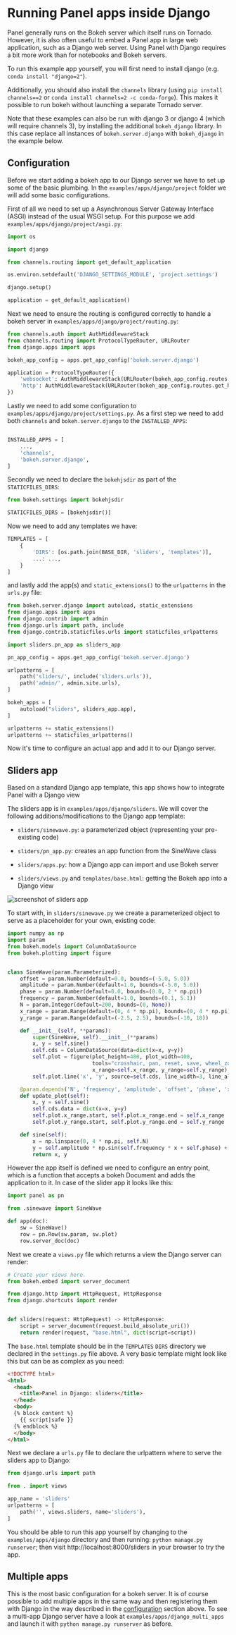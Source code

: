 # Running Panel apps inside Django

Panel generally runs on the Bokeh server which itself runs on Tornado. However, it is also often useful to embed a Panel app in large web application, such as a Django web server. Using Panel with Django requires a bit more work than for notebooks and Bokeh servers.

To run this example app yourself, you will first need to install django (e.g. `conda install "django=2"`).

Additionally, you should also install the `channels` library (using `pip install channels==2` or `conda install channels=2 -c conda-forge`). This makes it possible to run bokeh without launching a separate Tornado server.

Note that these examples can also be run with django 3 or django 4 (which will require channels 3), by installing the additional `bokeh_django` library. In this case replace all instances of `bokeh.server.django` with `bokeh_django` in the example below.

## Configuration

Before we start adding a bokeh app to our Django server we have to set up some of the basic plumbing. In the `examples/apps/django/project` folder we will add some basic configurations.

First of all we need to set up a Asynchronous Server Gateway Interface (ASGI) instead of the usual WSGI setup. For this purpose we add `examples/apps/django/project/asgi.py`:

```python
import os

import django

from channels.routing import get_default_application

os.environ.setdefault('DJANGO_SETTINGS_MODULE', 'project.settings')

django.setup()

application = get_default_application()
```


Next we need to ensure the routing is configured correctly to handle a bokeh server in `examples/apps/django/project/routing.py`:


```python
from channels.auth import AuthMiddlewareStack
from channels.routing import ProtocolTypeRouter, URLRouter
from django.apps import apps

bokeh_app_config = apps.get_app_config('bokeh.server.django')

application = ProtocolTypeRouter({
    'websocket': AuthMiddlewareStack(URLRouter(bokeh_app_config.routes.get_websocket_urlpatterns())),
    'http': AuthMiddlewareStack(URLRouter(bokeh_app_config.routes.get_http_urlpatterns())),
})
```

Lastly we need to add some configuration to `examples/apps/django/project/settings.py`. As a first step we need to add both `channels` and `bokeh.server.django` to the ``INSTALLED_APPS``:

```python

INSTALLED_APPS = [
    ...,
    'channels',
    'bokeh.server.django',
]
```

Secondly we need to declare the `bokehjsdir` as part of the `STATICFILES_DIRS`:

```python
from bokeh.settings import bokehjsdir

STATICFILES_DIRS = [bokehjsdir()]
```

Now we need to add any templates we have:

```python
TEMPLATES = [
    {
        'DIRS': [os.path.join(BASE_DIR, 'sliders', 'templates')],
        ...: ...,
    }
]
```

and lastly add the app(s) and `static_extensions()` to the `urlpatterns` in the `urls.py` file:

```python
from bokeh.server.django import autoload, static_extensions
from django.apps import apps
from django.contrib import admin
from django.urls import path, include
from django.contrib.staticfiles.urls import staticfiles_urlpatterns

import sliders.pn_app as sliders_app

pn_app_config = apps.get_app_config('bokeh.server.django')

urlpatterns = [
    path('sliders/', include('sliders.urls')),
    path('admin/', admin.site.urls),
]

bokeh_apps = [
    autoload("sliders", sliders_app.app),
]

urlpatterns += static_extensions()
urlpatterns += staticfiles_urlpatterns()
```

Now it's time to configure an actual app and add it to our Django server.

## Sliders app

Based on a standard Django app template, this app shows how to integrate Panel with a Django view

The sliders app is in `examples/apps/django/sliders`. We will cover the following additions/modifications to the Django app template:

  * `sliders/sinewave.py`: a parameterized object (representing your pre-existing code)

  * `sliders/pn_app.py`: creates an app function from the SineWave class

  * `sliders/apps.py`: how a Django app can import and use Bokeh server

  * `sliders/views.py` and `templates/base.html`: getting the Bokeh app into a Django view

![screenshot of sliders app](../../_static/sliders.png)

To start with, in `sliders/sinewave.py` we create a parameterized object to serve as a placeholder for your own, existing code:

```python
import numpy as np
import param
from bokeh.models import ColumnDataSource
from bokeh.plotting import figure


class SineWave(param.Parameterized):
    offset = param.Number(default=0.0, bounds=(-5.0, 5.0))
    amplitude = param.Number(default=1.0, bounds=(-5.0, 5.0))
    phase = param.Number(default=0.0, bounds=(0.0, 2 * np.pi))
    frequency = param.Number(default=1.0, bounds=(0.1, 5.1))
    N = param.Integer(default=200, bounds=(0, None))
    x_range = param.Range(default=(0, 4 * np.pi), bounds=(0, 4 * np.pi))
    y_range = param.Range(default=(-2.5, 2.5), bounds=(-10, 10))

    def __init__(self, **params):
        super(SineWave, self).__init__(**params)
        x, y = self.sine()
        self.cds = ColumnDataSource(data=dict(x=x, y=y))
        self.plot = figure(plot_height=400, plot_width=400,
                           tools="crosshair, pan, reset, save, wheel_zoom",
                           x_range=self.x_range, y_range=self.y_range)
        self.plot.line('x', 'y', source=self.cds, line_width=3, line_alpha=0.6)

    @param.depends('N', 'frequency', 'amplitude', 'offset', 'phase', 'x_range', 'y_range', watch=True)
    def update_plot(self):
        x, y = self.sine()
        self.cds.data = dict(x=x, y=y)
        self.plot.x_range.start, self.plot.x_range.end = self.x_range
        self.plot.y_range.start, self.plot.y_range.end = self.y_range

    def sine(self):
        x = np.linspace(0, 4 * np.pi, self.N)
        y = self.amplitude * np.sin(self.frequency * x + self.phase) + self.offset
        return x, y
```

However the app itself is defined we need to configure an entry point, which is a function that accepts a bokeh Document and adds the application to it. In case of the slider app it looks like this:

```python
import panel as pn

from .sinewave import SineWave

def app(doc):
    sw = SineWave()
    row = pn.Row(sw.param, sw.plot)
    row.server_doc(doc)
```

Next we create a ``views.py`` file which returns a view the Django server can render:

```python
# Create your views here.
from bokeh.embed import server_document

from django.http import HttpRequest, HttpResponse
from django.shortcuts import render


def sliders(request: HttpRequest) -> HttpResponse:
    script = server_document(request.build_absolute_uri())
    return render(request, "base.html", dict(script=script))
```

The `base.html` template should be in the `TEMPLATES` `DIRS` directory we declared in the `settings.py` file above. A very basic template might look like this but can be as complex as you need:

```html
<!DOCTYPE html>
<html>
  <head>
    <title>Panel in Django: sliders</title>
  </head>
  <body>
  {% block content %}
    {{ script|safe }}
  {% endblock %}
  </body>
</html>
```

Next we declare a `urls.py` file to declare the urlpattern where to serve the sliders app to Django:

```python
from django.urls import path

from . import views

app_name = 'sliders'
urlpatterns = [
    path('', views.sliders, name='sliders'),
]
```

You should be able to run this app yourself by changing to the `examples/apps/django` directory and then running: `python manage.py runserver`; then visit http://localhost:8000/sliders in your browser to try the app.

## Multiple apps

This is the most basic configuration for a bokeh server. It is of course possible to add multiple apps in the same way and then registering them with Django in the way described in the [configuration](#Configuration) section above. To see a multi-app Django server have a look at ``examples/apps/django_multi_apps`` and launch it with `python manage.py runserver` as before.
